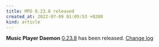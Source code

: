 ```yaml
---
title: MPD 0.23.8 released
created_at: 2022-07-09 01:05:53 +0200
kind: article
---
```


**Music Player Daemon** [0.23.8](http://www.musicpd.org/download/mpd/0.23/mpd-0.23.8.tar.xz) has been released.
[Change log](https://raw.githubusercontent.com/MusicPlayerDaemon/MPD/v0.23.8/NEWS)
